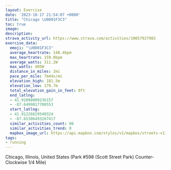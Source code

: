 ```yaml
---
layout: Exercise
date: '2023-10-17 21:54:07 +0000'
title: "Chicago \U0001F3C3"
toc: true
image:
description:
strava_activity_url: https://www.strava.com/activities/10057927983
exercise_data:
  emoji: "\U0001F3C3"
  average_heartrate: 148.4bpm
  max_heartrate: 159.0bpm
  average_watts: 311.2W
  max_watts: 405W
  distance_in_miles: 2mi
  pace_per_mile: 7m44s/mi
  elevation_high: 181.5m
  elevation_low: 179.7m
  total_elevation_gain_in_feet: 0ft
  end_latlng:
  - 41.91098009236157
  - -87.6499017700553
  start_latlng:
  - 41.91226629540324
  - -87.65306493267417
  similar_activities_count: 86
  similar_activities_trend: 0
  mapbox_image_url: https://api.mapbox.com/styles/v1/mapbox/streets-v11/static/path-5+787af2-1.0(e%7Bx~Frl~uOAaA%40Q%40s%40rAsBp%40u%40L%5DG%7BE%3FYBUCu%40%40EJEL%5D%40%7DKEoEFwAGgA%40i%40FSZS%5E%5B%5EFPCJBBNCl%40D%5CEpADrADZFNFHRLTBb%40G%60%40%3FRETQLWFg%40EmCG_%40MWQKWG_AB%5DFKJSd%40Eh%40AXDnB%40PJTRPRFtAALEROJOFWAcCCm%40IYGOOQKCUAy%40Ba%40JQRI%5CCx%40%40bABz%40FXNRRJf%40%3F~%40ETOLSHW%40yAEsACWMWOMQIqAFUDMJUp%40CdBFtATb%40NHZ%40hAEXOPUD_%40%40sAGaBKYUQYKmAHSFIFQd%40%40HCgAGUGC%5BHW%3F%7D%40DIFCHF~B%40rAE%60BDj%40A%5E%40tDBxCD%7C%40AfAEj%40),pin-s-s+e5b22e(-87.65146,41.91171),pin-s-f+89ae00(-87.64815000000006,41.910849999999975)/auto/800x800?access_token=pk.eyJ1Ijoiam9zaGJlY2ttYW4iLCJhIjoiY205eWR2aDd1MWZ6djJrbXc4a3M0bWZleiJ9.XiG9OWkNcZk2QzjJbxLB4A
tags:
- running
---
```




Chicago, Illinois, United States (Park #598 (Scott Street Park) Counter-Clockwise 1/4 Mile)
